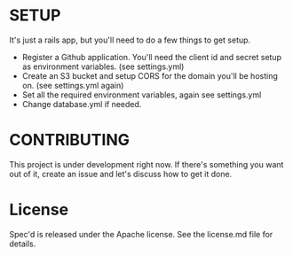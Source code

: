 SETUP
=====
It's just a rails app, but you'll need to do a few things to get setup.
- Register a Github application.  You'll need the client id and secret setup as environment variables. (see settings.yml)
- Create an S3 bucket and setup CORS for the domain you'll be hosting on. (see settings.yml again)
- Set all the required environment variables, again see settings.yml
- Change database.yml if needed.

CONTRIBUTING
===========
This project is under development right now. If there's something you want out of it, create an issue and let's discuss how to get it done.

License
=======
Spec'd is released under the Apache license. See the license.md file for details.
